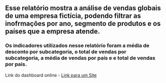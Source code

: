 ##   Esse relatório mostra a análise de vendas globais de uma empresa fictícia, podendo filtrar as inofrmações por ano, segmento de produtos e os países que a empresa atende.

###   Os indicadores utilizados nesse relatório foram a média de desconto por subcategoria, o total de vendas por subcategoria, a média de vendas por país e e total de vendas por país.

Link do dashboard online - [Link para um Site](https://app.powerbi.com/view?r=eyJrIjoiYzQzMjBiNDAtMGE3MS00MDlmLWE0MDktNjcyN2EyZThiYmFjIiwidCI6ImIxMDUxYzRiLTNiOTQtNDFhYi05NDQxLWU3M2E3MjM0MmZkZCJ9)

